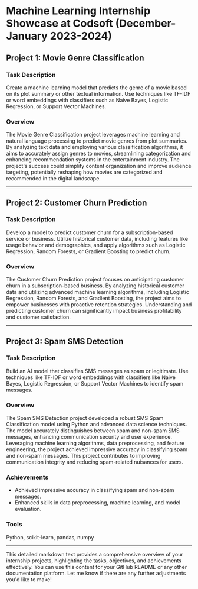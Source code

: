 # Machine Learning Internship Showcase at Codsoft (December-January 2023-2024)

## Project 1: Movie Genre Classification

### Task Description

Create a machine learning model that predicts the genre of a movie based on its plot summary or other textual information. Use techniques like TF-IDF or word embeddings with classifiers such as Naive Bayes, Logistic Regression, or Support Vector Machines.

### Overview

The Movie Genre Classification project leverages machine learning and natural language processing to predict movie genres from plot summaries. By analyzing text data and employing various classification algorithms, it aims to accurately assign genres to movies, streamlining categorization and enhancing recommendation systems in the entertainment industry. The project's success could simplify content organization and improve audience targeting, potentially reshaping how movies are categorized and recommended in the digital landscape.

---

## Project 2: Customer Churn Prediction

### Task Description

Develop a model to predict customer churn for a subscription-based service or business. Utilize historical customer data, including features like usage behavior and demographics, and apply algorithms such as Logistic Regression, Random Forests, or Gradient Boosting to predict churn.

### Overview

The Customer Churn Prediction project focuses on anticipating customer churn in a subscription-based business. By analyzing historical customer data and utilizing advanced machine learning algorithms, including Logistic Regression, Random Forests, and Gradient Boosting, the project aims to empower businesses with proactive retention strategies. Understanding and predicting customer churn can significantly impact business profitability and customer satisfaction.

---

## Project 3: Spam SMS Detection

### Task Description

Build an AI model that classifies SMS messages as spam or legitimate. Use techniques like TF-IDF or word embeddings with classifiers like Naive Bayes, Logistic Regression, or Support Vector Machines to identify spam messages.

### Overview

The Spam SMS Detection project developed a robust SMS Spam Classification model using Python and advanced data science techniques. The model accurately distinguishes between spam and non-spam SMS messages, enhancing communication security and user experience. Leveraging machine learning algorithms, data preprocessing, and feature engineering, the project achieved impressive accuracy in classifying spam and non-spam messages. This project contributes to improving communication integrity and reducing spam-related nuisances for users.

### Achievements

- Achieved impressive accuracy in classifying spam and non-spam messages.
- Enhanced skills in data preprocessing, machine learning, and model evaluation.

### Tools

Python, scikit-learn, pandas, numpy

---

This detailed markdown text provides a comprehensive overview of your internship projects, highlighting the tasks, objectives, and achievements effectively. You can use this content for your GitHub README or any other documentation platform. Let me know if there are any further adjustments you'd like to make!
